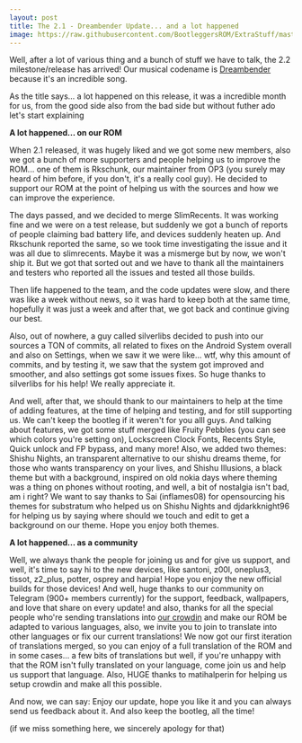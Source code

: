 ```yaml
---
layout: post
title: The 2.1 - Dreambender Update... and a lot happened
image: https://raw.githubusercontent.com/BootleggersROM/ExtraStuff/master/blogstuff/bootleg_22_dreambender.png
---
```


Well, after a lot of various thing and a bunch of stuff we have to talk, the 2.2 milestone/release has arrived! Our musical codename is [Dreambender](https://www.youtube.com/watch?v=A1a1x02dFlM) because it's an incredible song.

As the title says... a lot happened on this release, it was a incredible month for us, from the good side also from the bad side but without futher ado let's start explaining

**A lot happened... on our ROM**

When 2.1 released, it was hugely liked and we got some new members, also we got a bunch of more supporters and people helping us to improve the ROM... one of them is Rkschunk, our maintainer from OP3 (you surely may heard of him before, if you don't, it's a really cool guy). He decided to support our ROM at the point of helping us with the sources and how we can improve the experience.

The days passed, and we decided to merge SlimRecents. It was working fine and we were on a test release, but suddenly we got a bunch of reports of people claiming bad battery life, and devices suddenly heaten up. And Rkschunk reported the same, so we took time investigating the issue and it was all due to slimrecents. Maybe it was a mismerge but by now, we won't ship it. But we got that sorted out and we have to thank all the maintainers and testers who reported all the issues and tested all those builds.

Then life happened to the team, and the code updates were slow, and there was like a week without news, so it was hard to keep both at the same time, hopefully it was just a week and after that, we got back and continue giving our best.

Also, out of nowhere, a guy called silverlibs decided to push into our sources a TON of commits, all related to fixes on the Android System overall and also on Settings, when we saw it we were like... wtf, why this amount of commits, and by testing it, we saw that the system got improved and smoother, and also settings got some issues fixes. So huge thanks to silverlibs for his help! We really appreciate it.

And well, after that, we should thank to our maintainers to help at the time of adding features, at the time of helping and testing, and for still supporting us. We can't keep the bootleg if it weren't for you alll guys. And talking about features, we got some stuff merged like Fruity Pebbles (you can see which colors you're setting on), Lockscreen Clock Fonts, Recents Style, Quick unlock and FP bypass, and many more! Also, we added two themes: Shishu Nights, an transparent alternative to our shishu dreams theme, for those who wants transparency on your lives, and Shishu Illusions, a black theme but with a background, inspired on old nokia days where theming was a thing on phones without rooting, and well, a bit of nostalgia isn't bad, am i right? We want to say thanks to Sai (inflames08) for opensourcing his themes for substratum who helped us on Shishu Nights and djdarkknight96 for helping us by saying where should we touch and edit to get a background on our theme. Hope you enjoy both themes.

**A lot happened... as a community**

Well, we always thank the people for joining us and for give us support, and well, it's time to say hi to the new devices, like santoni, z00l, oneplus3, tissot, z2_plus, potter, osprey and harpia! Hope you enjoy the new official builds for those devices! And well, huge thanks to our community on Telegram (900+ members currently) for the support, feedback, wallpapers, and love that share on every update! and also, thanks for all the special people who're sending translations into [our crowdin](https://crwd.in/bootleggers-rom) and make our ROM be adapted to various languages, also, we invite you to join to translate into other languages or fix our current translations! We now got our first iteration of translations merged, so you can enjoy of a full translation of the ROM and in some cases... a few bits of translations but well, if you're unhappy with that the ROM isn't fully translated on your language, come join us and help us support that language. Also, HUGE thanks to matihalperin for helping us setup crowdin and make all this possible.

And now, we can say: Enjoy our update, hope you like it and you can always send us feedback about it. And also keep the bootleg, all the time!

(if we miss something here, we sincerely apology for that)

